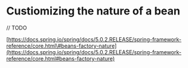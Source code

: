 # Custiomizing the nature of a bean

// TODO

[https://docs.spring.io/spring/docs/5.0.2.RELEASE/spring-framework-reference/core.html\#beans-factory-nature](https://docs.spring.io/spring/docs/5.0.2.RELEASE/spring-framework-reference/core.html#beans-factory-nature)

